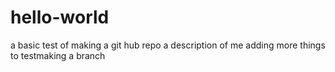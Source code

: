 # hello-world
a basic test of making a git hub repo
a description of me 
adding more things to testmaking a branch
